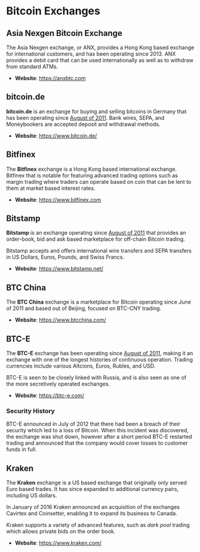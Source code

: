# Bitcoin Exchanges

## Asia Nexgen Bitcoin Exchange

The Asia Nexgen exchange, or ANX, provides a Hong Kong based exchange for international customers, and has been operating since 2013. ANX provides a debit card that can be used internationally as well as to withdraw from standard ATMs. 

- **Website**: https://anxbtc.com

## bitcoin.de

**bitcoin.de** is an exchange for buying and selling bitcoins in Germany that has been operating since [August of 2011](https://bitcointalk.org/index.php?topic=39542.0). Bank wires, SEPA, and Moneybookers are accepted deposit and withdrawal methods.

- **Website**: https://www.bitcoin.de/

## Bitfinex

The **Bitfinex** exchange is a Hong Kong based international exchange. Bitfinex that is notable for featuring advanced trading options such as margin trading where traders can operate based on coin that can be lent to them at market based interest rates. 

- **Website**: https://www.bitfinex.com

## Bitstamp

**Bitstamp** is an exchange operating since [August of 2011](http://bitcointalk.org/index.php?topic=38711.0) that provides an order-book, bid and ask based marketplace for off-chain Bitcoin trading.

Bitstamp accepts and offers international wire transfers and SEPA transfers in US Dollars, Euros, Pounds, and Swiss Francs.

- **Website**: https://www.bitstamp.net/

## BTC China

The **BTC China** exchange is a marketplace for Bitcoin operating since June of 2011 and based out of Beijing, focused on BTC-CNY trading. 

- **Website**: https://www.btcchina.com/

## BTC-E

The **BTC-E** exchange has been operating since [August of 2011](http://bitcointalk.org/index.php?topic=29698.msg437237), making it an exchange with one of the longest histories of continuous operation. Trading currencies include various Altcions, Euros, Rubles, and USD.

BTC-E is seen to be closely linked with Russia, and is also seen as one of the more secretively operated exchanges.

- **Website**: https://btc-e.com/

### Security History

BTC-E announced in July of 2012 that there had been a breach of their security which led to a loss of Bitcoin. When this incident was discovered, the exchange was shut down, however after a short period BTC-E restarted trading and announced that the company would cover losses to customer funds in full.

## Kraken

The **Kraken** exchange is a US based exchange that originally only served Euro based trades. It has since expanded to additional currency pairs, including US dollars.

In January of 2016 Kraken announced an acquisition of the exchanges Cavirtex and Coinsetter, enabling it to expand its business to Canada.

Kraken supports a variety of advanced features, such as *dark pool* trading which allows private bids on the order book. 

- **Website**: https://www.kraken.com/

